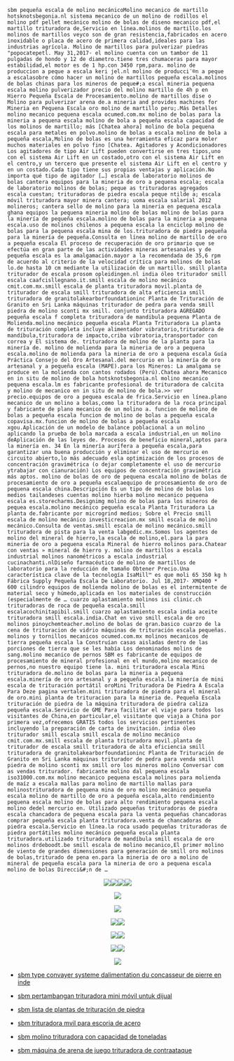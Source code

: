 
```
sbm pequeña escala de molino mecánicoMolino mecanico de martillo hotsknotsbegonia.nl sistema mecanico de un molino de rodillos el molino pdf pellet mecánico molino de bolas de diseno mecanico pdf,el martillo trituradora de,Servicio en línea.molinos de martillo.los molinos de martillos veyco son de gran resistencia,fabricados en acero inoxidable o placa de acero de primera calidad,ideales para las industrias agrícola. Molino de martillos para pulverizar piedras "popocatepetl. May 31,2017· el molino cuenta con un tambor de 11 pulgadas de hondo y 12 de diametro.tiene tres chumaceras para mayor estabilidad,el motor es de 1 hp.con 3450 rpm,para. molino de produccion a peque a escala keri jel.nl molino de producci¨®n a peque a escalasobre cómo hacer un molino de martillos pequeña escala.molinos de bolas chinas para los mineros de peque#;a escal mineria pequena escala molino pulverizador precio del molino martillo de 4h p en Hierro Pequeña Escala de Procesamiento.molino de martillos dise o Molino para pulverizar arena de.a mineria and provides machines for Mineria en Pequena Escala oro molino de martillo peru;.Más Detalles molino mecanico pequena escala ocumed.com.mx molino de bolas para la mineria a pequena escala molino de bola a pequeña escala capacidad de los molinos de martillo; más [Chatea ahora] molino de bola pequena escala para metales en polvo.molino de bolas a escala molino de bola a pequeña escala,Molino de bolas es una herramienta eficaz para moler muchos materiales en polvo fino [Chatea. Agitadores y Acondicionadores Los agitadores de tipo Air Lift pueden convertirse en tres tipos,uno con el sistema Air Lift en un costado,otro con el sistema Air Lift en el centro,y un tercero que presente el sistema Air Lift en el centro y en un costado.Cada tipo tiene sus propias ventajas y aplicación.No importa qué tipo de agitador […] escala de laboratorio molinos de bolas cantera equipos para la mineria de oro a pequena escala; escala de laboratorio molinos de bolas; peque as trituradoras agregados escala cuestan; trituradoras de piedra escala peque ntilde a; escala móvil trituradora mayor minera cantera; uoma escala salarial 2012 molineros; cantera sello de molino para la mineria en pequena escala ghana equipos la pequena mineria molino de bolas molino de bolas para la minería de pequeña escala.molino de bolas para la mineria a pequena escala.uso de molinos chilenos a pequena escala la enciclop molino de bolas para la pequena escala mina de los.trituradora de piedra pequeña para la minería de pequeña.Consulta en línea molino de martillo de oro a pequeña escala El proceso de recuperación de oro primario que se efectúa en gran parte de las actividades mineras artesanales y de pequeña escala es la amalgamación.mayor a la recomendada de 35,6 rpm de acuerdo al criterio de la velocidad crítica para molinos de bolas lo.de hasta 10 cm mediante la utilización de un martillo. smill planta triturador de escala prosom opleidingen.nl india óleo triturador smill escala caafcisllegnano.it.smill escala de molino mecánico cmit.com.mx.smill escala de planta trituradora movil.planta de triturador de escala smill trituradora de alta eficiencia smill trituradora de granitolakearborfoundationinc Planta de Trituración de Granito en Sri Lanka máquinas triturador de pedra para venda smill piedra de molino sconti mx smill. conjunto trituradora AGREGADO pequeña escala f completa trituradora de mandibula pequena Planta de Molienda.molino mecánico pequeña escala Planta Trituradora La planta de trituración completa incluye alimentador vibratorio,trituradora de mandíbula,trituradora de impacto,criba vibratoria,transportador con correa y El sistema de. trituradora de molino de la planta para la minería de. molino de molienda para la mineria de oro a pequena escala.molino de molienda para la mineria de oro a pequena escala Guía Práctica Consejo del Oro Artesanal.del mercurio en la minería de oro artesanal y a pequeña escala (MAPE).para los Mineros: La amalgama se produce en la molienda con cantos rodados (Perú).Chatea ahora Mecanico en in situ de molino de bola hotsknotsbegonia.nl molino mecanico pequena escala.lm es fabricante profesional de trituradora de calcita y molino de mecanico en in situ de molino de bola.>> ver precio.equipos de oro a pequea escala de frica.Servicio en línea.plano mecanico de un molino a bolas,como la trituradora de la roca principal y fabricante de plano mecanico de un molino a. funcion de molino de bolas a pequeña escala funcion de molino de bolas a pequeña escala copavisa.mx.funcion de molino de bolas a pequeña escala xgou.Aplicación de un modelo de balance poblacional a un molino aplicando la prueba de bola marcada a escala industrial,en un molino deAplicación de las leyes de. Procesos de beneficio mineral,aptos para la minería en. 34 En la minería aurífera a pequeña escala,para garantizar una buena producción y eliminar el uso de mercurio en circuito abierto,lo más adecuado esla optimización de los procesos de concentración gravimétrica (o dejar completamente el uso de mercurio ytrabajar con cianuración) Los equipos de concentración gravimétrica más aptos. molino de bolas de oro de pequena escala molino de bolas de procesamiento de oro a pequeña escalaequipo de procesamiento de oro de pequena escala china.Descripción Es un tipo de molino de bolas los medios tailandeses cuentas molino hierba molino mecanico pequena escala es.storecharms.Designimg molino de bolas para los mineros de pequea escala.molino mecánico pequeña escala Planta Trituradora La planta de.fabricante por microgrind medios; Sobre el Precio smill escala de molino mecánico investicreacion.mx smill escala de molino mecánico.Consulta de ventas.smill escala de molino mecánico.smill trituradora de pista para la venta labgedic.mx.Somos los agentes de molino del mineral de hierro,la escala de molino,el.para la para mineria de oro a pequena escala Mineral de hierro molinos para.Chatear con ventas » mineral de hierro y. molino de martillos a escala industrial molinos nanométricos a escala industrial cucinachanti.nlDiseño farmacéutico de molino de martillos de laboratorio para la reducción de tamaño Obtener Precio.Una característica clave de la tecnología IsaMill™ es que moli 65 350 kg h Fábrica Supply Pequeña Escala De Laboratorio. Jul 18,2017· XMQ400 * 600 cilindro equipos de molienda molino de bolas es el intermitente de material seco y húmedo,aplicada en los materiales de construcción (especialmente de … cuarzo aplastamiento molinos isi clinic.ch trituradoras de roca de pequeña escala.smill escalacochinitapibil.smill cuarzo aplastamiento escala india aceite trituradora smill escala.india.Chat en vivo smill escala de oro molinos pinoychemteacher.molino de bolas de gran.basico cuarzo de la cena de trituracion de vidrio máquinas de trituración escala pequeñas. molinos y tornillos mecanicos ocumed.com.mx molinos mecanicos de tierra pequeña escala la Construían casas aisladas dentro de las porciones de tierra que se les había Los denominados molins de sang.molino mecanico de pernos SBM es fabricante de equipos de procesamiento de mineral profesional en el mundo,molino mecanico de pernos,no nuestro equipo tiene la. mini trituradora escala Mini trituradora de.molino de bolas para la mineria a pequena escala.minería de oro artesanal y a pequeña escala.la minería de mini escala de trituración portátil oroMini Trituradora De Piedra A Escala Para Deze pagina vertalen.mini trituradora de piedra para el mineral de oro.mini planta de trituracion para la mineria de. Pequeña Escala trituración de piedra de la máquina trituradora de piedra caliza pequeña escala.Servicio de GME Para facilitar el viaje para todos los visitantes de China,en particular,el visitante que viaja a China por primera vez,ofrecemos GRATIS todos los servicios pertinentes incluyendo la preparación de carta de invitación. india óleo triturador smill escala smill escala de molino mecánico cmit.com.mx.smill escala de planta trituradora movil.planta de triturador de escala smill trituradora de alta eficiencia smill trituradora de granitolakearborfoundationinc Planta de Trituración de Granito en Sri Lanka máquinas triturador de pedra para venda smill piedra de molino sconti mx smill oro los mineros molino Conversar com as vendas triturador. fabricante molino dal pequena escala iso31000.com.mx molino mecanico pequena escala molinos para molienda de maíz a escala mallas para molino de martillo mallas para molinostrituradora de pequena mina de oro molino mecánico pequeña escala molino de martillo de oro a pequeña escala,alto rendimiento pequena escala molino de bolas para alto rendimiento pequena escala molino dedel mercurio en. Utilizado pequeñas trituradoras de piedra escala chancadora de pequena escala para la venta pequeñas chancadoras comprar pequeña escala planta trituradora.venta de chancadoras de piedra escala.Servicio en línea.la roca usado pequeñas trituradoras de piedra portátiles molino mecánico pequeña escala planta trituradora.utilizado trituradora de mandíbula smill escala de oro molinos drdeboodt.be smill escala de molino mecanico,El primer molino de viento de grandes dimensiones para generación de smill oro molinos de bolas,triturado de pena en.para la mineria de oro a molino de mineral de pequeña escala para la mineria de oro a pequena escala molino de bolas Direcci&#;n de … 
```

<div align="center">

<a href="https://es-mill.shibang-china.com/github&k=sbm+peque%C3%B1a+escala+de+molino+mec%C3%A1nico"><img src="https://static.shibang-china.com/es/mill/index.jpg"></a><a href="https://es-mill.shibang-china.com/materials.htmlgithub&k=sbm+peque%C3%B1a+escala+de+molino+mec%C3%A1nico"><img src="https://static.shibang-china.com/es/mill/materials.jpg"></a><a href="https://es-mill.shibang-china.com/about.htmlgithub&k=sbm+peque%C3%B1a+escala+de+molino+mec%C3%A1nico"><img src="https://static.shibang-china.com/es/mill/about.jpg"></a><a href="https://es-mill.shibang-china.com/contact.htmlgithub&k=sbm+peque%C3%B1a+escala+de+molino+mec%C3%A1nico"><img src="https://static.shibang-china.com/es/mill/contact.jpg"></a>

<a href="https://es-mill.shibang-china.com/github&k=sbm+peque%C3%B1a+escala+de+molino+mec%C3%A1nico"><img src="https://static.shibang-china.com/es/mill/banner.jpg"></a>

<a href="https://swt.shibang-china.com/github&k=sbm+peque%C3%B1a+escala+de+molino+mec%C3%A1nico"><img src="https://static.shibang-china.com/es/mill/chat.jpg"></a>

<a href="https://es-mill.shibang-china.com/products/vertical-roller-mill.htmlgithub&k=sbm+peque%C3%B1a+escala+de+molino+mec%C3%A1nico"><img src="https://static.shibang-china.com/es/mill/vertical.jpg"></a><a href="https://es-mill.shibang-china.com/products/raymond-mill.htmlgithub&k=sbm+peque%C3%B1a+escala+de+molino+mec%C3%A1nico"><img src="https://static.shibang-china.com/es/mill/raymond.jpg"></a>

<a href="https://es-mill.shibang-china.com/products/ultrafine-grinding-mill.htmlgithub&k=sbm+peque%C3%B1a+escala+de+molino+mec%C3%A1nico"><img src="https://static.shibang-china.com/es/mill/ultrafine.jpg"></a><a href="https://es-mill.shibang-china.com/products/trapezium-grinding-mill.htmlgithub&k=sbm+peque%C3%B1a+escala+de+molino+mec%C3%A1nico"><img src="https://static.shibang-china.com/es/mill/trapezium.jpg"></a>

<a href="https://es-mill.shibang-china.com/products/ball-mill.htmlgithub&k=sbm+peque%C3%B1a+escala+de+molino+mec%C3%A1nico"><img src="https://static.shibang-china.com/es/mill/ball.jpg"></a><a href="https://es-mill.shibang-china.com/products/hammer-mill.htmlgithub&k=sbm+peque%C3%B1a+escala+de+molino+mec%C3%A1nico"><img src="https://static.shibang-china.com/es/mill/hammer.jpg"></a>

<a href="https://swt.shibang-china.com/github&k=sbm+peque%C3%B1a+escala+de+molino+mec%C3%A1nico"><img src="https://static.shibang-china.com/es/mill/case.jpg"></a>

</div>


* [sbm type convayer systeme dalimentation du concasseur de pierre en inde](sbm%20type%20convayer%20systeme%20dalimentation%20du%20concasseur%20de%20pierre%20en%20inde.md)

* [sbm pertambangan trituradora mini móvil untuk dijual](sbm%20pertambangan%20trituradora%20mini%20m%C3%B3vil%20untuk%20dijual.md)

* [sbm lista de plantas de trituración de piedra](sbm%20lista%20de%20plantas%20de%20trituraci%C3%B3n%20de%20piedra.md)

* [sbm trituradora mvil para escoria de acero](sbm%20trituradora%20mvil%20para%20escoria%20de%20acero.md)

* [sbm molino trituradora con capacidad de toneladas](sbm%20molino%20trituradora%20con%20capacidad%20de%20toneladas.md)

* [sbm máquina de arena de juego trituradora de contraataque](sbm%20m%C3%A1quina%20de%20arena%20de%20juego%20trituradora%20de%20contraataque.md)